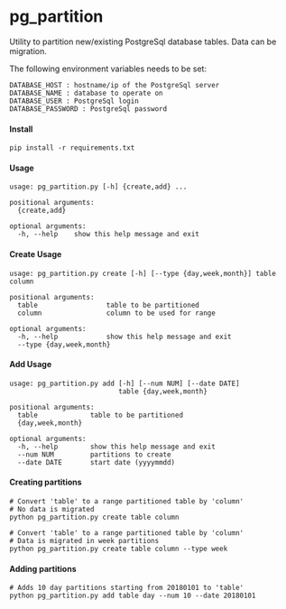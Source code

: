 # pg_partition
Utility to partition new/existing PostgreSql database tables. Data can be migration.


The following environment variables needs to be set:
```
DATABASE_HOST : hostname/ip of the PostgreSql server
DATABASE_NAME : database to operate on
DATABASE_USER : PostgreSql login
DATABASE_PASSWORD : PostgreSql password
```

#### Install ####
```
pip install -r requirements.txt
```

#### Usage ####
```
usage: pg_partition.py [-h] {create,add} ...

positional arguments:
  {create,add}

optional arguments:
  -h, --help    show this help message and exit
```

#### Create Usage ####
```
usage: pg_partition.py create [-h] [--type {day,week,month}] table column

positional arguments:
  table                 table to be partitioned
  column                column to be used for range

optional arguments:
  -h, --help            show this help message and exit
  --type {day,week,month}
```

#### Add Usage ####
```
usage: pg_partition.py add [-h] [--num NUM] [--date DATE]
                           table {day,week,month}

positional arguments:
  table             table to be partitioned
  {day,week,month}

optional arguments:
  -h, --help        show this help message and exit
  --num NUM         partitions to create
  --date DATE       start date (yyyymmdd)
```

#### Creating partitions ####
```
# Convert 'table' to a range partitioned table by 'column'
# No data is migrated
python pg_partition.py create table column

# Convert 'table' to a range partitioned table by 'column'
# Data is migrated in week partitions 
python pg_partition.py create table column --type week
```

#### Adding partitions ####
```
# Adds 10 day partitions starting from 20180101 to 'table'
python pg_partition.py add table day --num 10 --date 20180101

```
